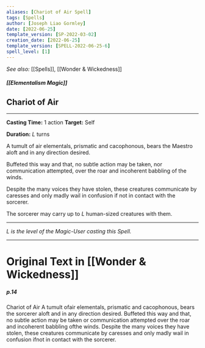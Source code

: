 ```yaml
---
aliases: [Chariot of Air Spell]
tags: [Spells]
author: [Joseph Liao Gormley]
date: [2022-06-25]
template_version: [SP-2022-03-02]
creation_date: [2022-06-25]
template_version: [SPELL-2022-06-25-6]
spell_level: [1]
---
```

*See also:* [[Spells]], [[Wonder & Wickedness]]
##### [[Elementalism Magic]]
## Chariot of Air
___
**Casting Time:** 1 action
**Target:** Self

**Duration:** $L$ turns

A tumult of air elementals, prismatic and cacophonous, bears the Maestro aloft and in any direction desired.

Buffeted this way and that, no subtle action may be taken, nor communication attempted, over the roar and incoherent babbling of the winds.

Despite the many voices they have stolen, these creatures communicate by caresses and only madly wail in confusion if not in contact with the sorcerer. 

The sorcerer may carry up to $L$ human-sized creatures with them.

---
*$L$ is the level of the Magic-User casting this Spell.*
___
# Original Text in [[Wonder & Wickedness]]
##### p.14
Chariot of Air
A tumult ofair elementals, prismatic and cacophonous,
bears the sorcerer aloft and in any direction desired.
Buffeted this way and that, no subtle action may be taken or
communication attempted over the roar and incoherent
babbling ofthe winds. Despite the many voices they have
stolen, these creatures communicate by caresses and only
madly wail in confusion ifnot in contact with the sorcerer. 

